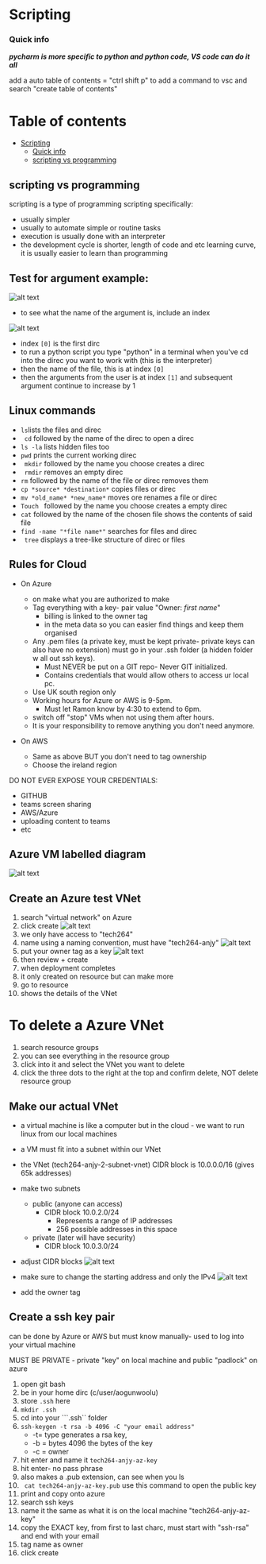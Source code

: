 # Scripting  

### Quick info
***pycharm is more specific to python and python code, VS code can do it all*** 

add a auto table of contents = "ctrl shift p" to add a command to vsc and search "create table of contents"

# Table of contents
- [Scripting](#scripting)
    - [Quick info](#quick-info)
  - [scripting vs programming](#scripting-vs-programming)


## scripting vs programming 
scripting is a type of programming
scripting specifically:
  - usually simpler
  - usually to automate simple or routine tasks
  - execution is usually done with an interpreter
  - the development cycle is shorter, length of code and etc
     learning curve, it is usually easier to learn than programming


## Test for argument example:
  ![alt text](image.png)
- to see what the name of the argument is, include an index
  
 ![alt text](image-1.png)
- index ```[0]``` is the first dirc
- to run a python script you type "python" in a terminal when you've cd into the direc you want to work with (this is the interpreter)
- then the name of the file, this is at index ```[0] ```
- then the arguments from the user is at index ```[1]``` and subsequent argument continue to increase by 1

## Linux commands
- ```ls```lists the files and direc
- ``` cd``` followed by the name of the direc to open a direc
- ```ls -la``` lists hidden files too
- ``` pwd ``` prints the current working direc
- ``` mkdir``` followed by the name you choose creates a direc
- ``` rmdir``` removes an empty direc
- ```rm``` followed by the name of the file or direc removes them
- ```cp *source* *destination*``` copies files or direc
- ```mv *old_name* *new_name*``` moves ore renames a file or direc
- ```Touch ``` followed by the name you choose creates a empty direc
- ```cat``` followed by the name of the chosen file shows the contents of said file
- ```find -name "*file name*"```  searches for files and direc
- ``` tree``` displays a tree-like structure of direc or files

## Rules for Cloud
- On Azure
  - on make what you are authorized to make
  - Tag everything with a key- pair value "Owner: *first name*"
    - billing is linked to the owner tag
    - in the meta data so you can easier find things and keep them organised
  - Any .pem files (a private key, must be kept private- private keys can also have no extension) must go in your .ssh folder (a hidden folder w all out ssh keys). 
    - Must NEVER be put on a GIT repo- Never GIT initialized.
    - Contains credentials that would allow others to access ur local pc.
  - Use UK south region only
  - Working hours for Azure or AWS is 9-5pm.
    - Must let Ramon know by 4:30 to extend to 6pm.
  - switch off "stop" VMs when not using them after hours.
  - It is your responsibility to remove anything you don't need anymore.

- On AWS
  - Same as above BUT you don't need to tag ownership
  - Choose the ireland region
 
DO NOT EVER EXPOSE YOUR CREDENTIALS:
- GITHUB
- teams screen sharing 
- AWS/Azure
- uploading content to teams
- etc

## Azure VM labelled diagram
![alt text](image-9.png)


## Create an Azure test VNet
1. search "virtual network" on Azure
2. click create
   ![alt text](image-4.png)
4. we only have access to "tech264"
5. name using a naming convention, must have "tech264-anjy"
   ![alt text](image-5.png)
6. put your owner tag as a key
   ![alt text](image-6.png)
7. then review + create
8. when deployment completes
9. it only created on resource but can make more
10. go to resource
11. shows the details of the VNet



# To delete a Azure VNet
1. search resource groups
2. you can see everything in the resource group
3. click into it and select the VNet you want to delete
4. click the three dots to the right at the top and confirm delete, NOT delete resource group


## Make our actual VNet 
- a virtual machine is like a computer but in the cloud - we want to run linux from our local machines
- a VM must fit into a subnet within our VNet
  
- the VNet (tech264-anjy-2-subnet-vnet) CIDR block is 10.0.0.0/16 (gives 65k addresses)
- make two subnets 
  - public (anyone can access)
    - CIDR block 10.0.2.0/24
      -  Represents a range of IP addresses
      -  256 possible addresses in this space
  - private (later will have security) 
    - CIDR block 10.0.3.0/24
-  adjust CIDR blocks
   ![alt text](image-7.png)
-  make sure to change the starting address and only the IPv4
  ![alt text](image-8.png)
- add the owner tag

## Create a ssh key pair
can be done by Azure or AWS but must know manually- used to log into your virtual machine

MUST BE PRIVATE - private "key" on local machine and public "padlock" on azure

1. open git bash
2. be in your home dirc (c/user/aogunwoolu)
3. store ```.ssh``` here
4. ```mkdir .ssh```
5. cd into your ```.ssh`` folder
6. ```ssh-keygen -t rsa -b 4096 -C "your email address"```
   -  -t= type generates a rsa key,
   -  -b = bytes 4096 the bytes of the key
   -  -c = owner
7. hit enter and name it ```tech264-anjy-az-key```
8. hit enter- no pass phrase 
9. also makes a .pub extension, can see when you ls
10. ``` cat tech264-anjy-az-key.pub``` use this command to open the public key
11. print and copy onto azure
12. search ssh keys 
13. name it the same as what it is on the local machine "tech264-anjy-az-key"
14. copy the EXACT key, from first to last charc, must start with "ssh-rsa" and end with your email
15. tag name as owner
16. click create
    
 

